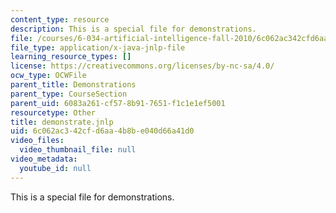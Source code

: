 ```yaml
---
content_type: resource
description: This is a special file for demonstrations.
file: /courses/6-034-artificial-intelligence-fall-2010/6c062ac342cfd6aa4b8be040d66a41d0_demonstrate.jnlp
file_type: application/x-java-jnlp-file
learning_resource_types: []
license: https://creativecommons.org/licenses/by-nc-sa/4.0/
ocw_type: OCWFile
parent_title: Demonstrations
parent_type: CourseSection
parent_uid: 6083a261-cf57-8b91-7651-f1c1e1ef5001
resourcetype: Other
title: demonstrate.jnlp
uid: 6c062ac3-42cf-d6aa-4b8b-e040d66a41d0
video_files:
  video_thumbnail_file: null
video_metadata:
  youtube_id: null
---
```

This is a special file for demonstrations.